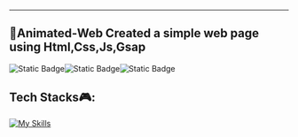 

<hr>
<!DOCTYPE html>
<html lang="en">
<head>
  <meta charset="UTF-8" />
  
  <meta name="viewport" content="width=device-width,initial-scale=1" />
  <meta name="description" content="" />
  <link rel="icon" href="favicon.png">
</head>
<body>
  <h2>👋Animated-Web
Created a simple web page using Html,Css,Js,Gsap</h2>
  <img style={display:flex,justify-content:space-between,text-align:center} alt="Static Badge" src="https://img.shields.io/badge/contributors-blue"><img style={display:flex} alt="Static Badge" src="https://img.shields.io/badge/twitter-blue-10"><img style={display:flex} alt="Static Badge" src="https://img.shields.io/badge/color-blue-nothing">

<h2>Tech Stacks🎮:</h2>

[![My Skills](https://skills.thijs.gg/icons?i=js,html,css)](https://skills.thijs.gg)
</body>
</html>





